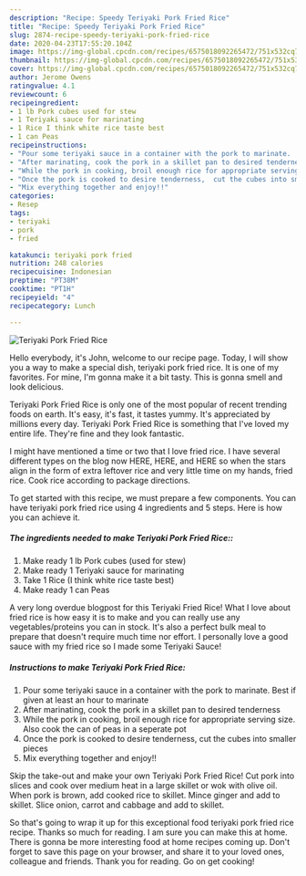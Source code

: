 ```yaml
---
description: "Recipe: Speedy Teriyaki Pork Fried Rice"
title: "Recipe: Speedy Teriyaki Pork Fried Rice"
slug: 2874-recipe-speedy-teriyaki-pork-fried-rice
date: 2020-04-23T17:55:20.104Z
image: https://img-global.cpcdn.com/recipes/6575018092265472/751x532cq70/teriyaki-pork-fried-rice-recipe-main-photo.jpg
thumbnail: https://img-global.cpcdn.com/recipes/6575018092265472/751x532cq70/teriyaki-pork-fried-rice-recipe-main-photo.jpg
cover: https://img-global.cpcdn.com/recipes/6575018092265472/751x532cq70/teriyaki-pork-fried-rice-recipe-main-photo.jpg
author: Jerome Owens
ratingvalue: 4.1
reviewcount: 6
recipeingredient:
- 1 lb Pork cubes used for stew
- 1 Teriyaki sauce for marinating
- 1 Rice I think white rice taste best
- 1 can Peas
recipeinstructions:
- "Pour some teriyaki sauce in a container with the pork to marinate.  Best if given at least an hour to marinate"
- "After marinating, cook the pork in a skillet pan to desired tenderness"
- "While the pork in cooking, broil enough rice for appropriate serving size.  Also cook the can of peas in a seperate pot"
- "Once the pork is cooked to desire tenderness,  cut the cubes into smaller pieces"
- "Mix everything together and enjoy!!"
categories:
- Resep
tags:
- teriyaki
- pork
- fried

katakunci: teriyaki pork fried
nutrition: 248 calories
recipecuisine: Indonesian
preptime: "PT38M"
cooktime: "PT1H"
recipeyield: "4"
recipecategory: Lunch

---
```



![Teriyaki Pork Fried Rice](https://img-global.cpcdn.com/recipes/6575018092265472/751x532cq70/teriyaki-pork-fried-rice-recipe-main-photo.jpg)

Hello everybody, it's John, welcome to our recipe page. Today, I will show you a way to make a special dish, teriyaki pork fried rice. It is one of my favorites. For mine, I'm gonna make it a bit tasty. This is gonna smell and look delicious.

Teriyaki Pork Fried Rice is only one of the most popular of recent trending foods on earth. It's easy, it's fast, it tastes yummy. It's appreciated by millions every day. Teriyaki Pork Fried Rice is something that I've loved my entire life. They're fine and they look fantastic.

I might have mentioned a time or two that I love fried rice. I have several different types on the blog now HERE, HERE, and HERE so when the stars align in the form of extra leftover rice and very little time on my hands, fried rice. Cook rice according to package directions.


To get started with this recipe, we must prepare a few components. You can have teriyaki pork fried rice using 4 ingredients and 5 steps. Here is how you can achieve it.

##### The ingredients needed to make Teriyaki Pork Fried Rice::

1. Make ready 1 lb Pork cubes (used for stew)
1. Make ready 1 Teriyaki sauce for marinating
1. Take 1 Rice (I think white rice taste best)
1. Make ready 1 can Peas


A very long overdue blogpost for this Teriyaki Fried Rice! What I love about fried rice is how easy it is to make and you can really use any vegetables/proteins you can in stock. It&#39;s also a perfect bulk meal to prepare that doesn&#39;t require much time nor effort. I personally love a good sauce with my fried rice so I made some Teriyaki Sauce! 

##### Instructions to make Teriyaki Pork Fried Rice:

1. Pour some teriyaki sauce in a container with the pork to marinate.  Best if given at least an hour to marinate
1. After marinating, cook the pork in a skillet pan to desired tenderness
1. While the pork in cooking, broil enough rice for appropriate serving size.  Also cook the can of peas in a seperate pot
1. Once the pork is cooked to desire tenderness,  cut the cubes into smaller pieces
1. Mix everything together and enjoy!!


Skip the take-out and make your own Teriyaki Pork Fried Rice! Cut pork into slices and cook over medium heat in a large skillet or wok with olive oil. When pork is brown, add cooked rice to skillet. Mince ginger and add to skillet. Slice onion, carrot and cabbage and add to skillet. 

So that's going to wrap it up for this exceptional food teriyaki pork fried rice recipe. Thanks so much for reading. I am sure you can make this at home. There is gonna be more interesting food at home recipes coming up. Don't forget to save this page on your browser, and share it to your loved ones, colleague and friends. Thank you for reading. Go on get cooking!

